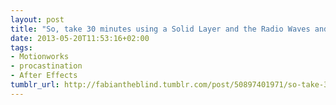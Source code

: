 ```yaml
---
layout: post
title: "So, take 30 minutes using a Solid Layer and the Radio Waves and 4-Color Gradient effect, and see what you can create.After Effects: Experimentation Assignment 2"
date: 2013-05-20T11:53:16+02:00
tags:
- Motionworks
- procastination
- After Effects
tumblr_url: http://fabiantheblind.tumblr.com/post/50897401971/so-take-30-minutes-using-a-solid-layer-and-the
---
```

